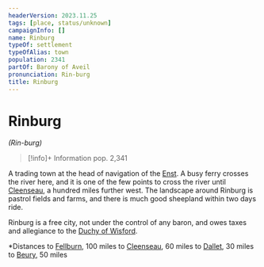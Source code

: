 ```yaml
---
headerVersion: 2023.11.25
tags: [place, status/unknown]
campaignInfo: []
name: Rinburg
typeOf: settlement
typeOfAlias: town
population: 2341
partOf: Barony of Aveil
pronunciation: Rin-burg
title: Rinburg
---
```

# Rinburg
*(Rin-burg)*
>[!info]+ Information
> pop. 2,341
> 
>> 

A trading town at the head of navigation of the [Enst](<../../rivers/wistel-enst-watershed/enst.md>). A busy ferry crosses the river here, and it is one of the few points to cross the river until [Cleenseau](<cleenseau-region/cleenseau/cleenseau.md>), a hundred miles further west. The landscape around Rinburg is pastrol fields and farms, and there is much good sheepland within two days ride.

Rinburg is a free city, not under the control of any baron, and owes taxes and allegiance to the [Duchy of Wisford](<../heartlands/duchy-of-wisford.md>).

*Distances
		to [Fellburn](<../heartlands/fellburn.md>), 100 miles
		to [Cleenseau](<cleenseau-region/cleenseau/cleenseau.md>), 60 miles
		to [Dallet](<cleenseau-region/dallet.md>), 30 miles
		to [Beury](<cleenseau-region/beury.md>), 50 miles



